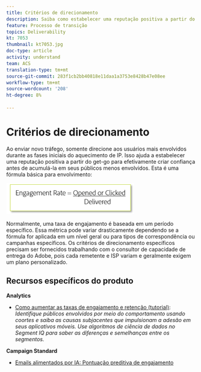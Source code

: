 ```yaml
---
title: Critérios de direcionamento
description: Saiba como estabelecer uma reputação positiva a partir do get-go para criar confiança de maneira eficaz antes de acumulá-la em seus públicos menos envolvidos.
feature: Processo de transição
topics: Deliverability
kt: 7053
thumbnail: kt7053.jpg
doc-type: article
activity: understand
team: ACS
translation-type: tm+mt
source-git-commit: 283f1cb2bb40818e11daa1a3753e8428b47e08ee
workflow-type: tm+mt
source-wordcount: '208'
ht-degree: 8%

---
```



# Critérios de direcionamento

Ao enviar novo tráfego, somente direcione aos usuários mais envolvidos durante as fases iniciais do aquecimento de IP. Isso ajuda a estabelecer uma reputação positiva a partir do get-go para efetivamente criar confiança antes de acumulá-la em seus públicos menos envolvidos. Esta é uma fórmula básica para envolvimento:

![Fórmula de envolvimento](../assets/formula-for-enagement.png)

Normalmente, uma taxa de engajamento é baseada em um período específico. Essa métrica pode variar drasticamente dependendo se a fórmula for aplicada em um nível geral ou para tipos de correspondência ou campanhas específicos. Os critérios de direcionamento específicos precisam ser fornecidos trabalhando com o consultor de capacidade de entrega do Adobe, pois cada remetente e ISP variam e geralmente exigem um plano personalizado.

## Recursos específicos do produto

**Analytics**

* [Como aumentar as taxas de engajamento e retenção (tutorial)](https://experienceleague.adobe.com/docs/analytics-learn/tutorials/mobile-app-analytics/measuring-mobile-analytics/how-to-increase-engagement-and-retention-rates.html?lang=en#mobile-app-analytics):  *Identifique públicos envolvidos por meio do comportamento usando coortes e saiba as causas subjacentes que impulsionam a adesão em seus aplicativos móveis. Use algoritmos de ciência de dados no Segment IQ para saber as diferenças e semelhanças entre os segmentos.*

**Campaign Standard**

* [Emails alimentados por IA: Pontuação preditiva de engajamento](https://experienceleague.adobe.com/docs/campaign-standard/using/testing-and-sending/preparing-and-testing-messages/predictive.html#predictive-scoring)

